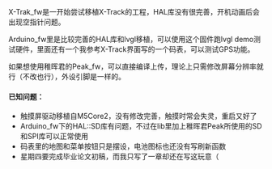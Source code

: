 X-Trak_fw是一开始尝试移植X-Track的工程，HAL库没有很完善，开机动画后会出现空指针问题。

Arduino_fw里是比较完善的HAL库和lvgl移植，可以使用这个固件跑lvgl demo测试硬件，里面还有一个我参考X-Track界面写的一个码表，可以测试GPS功能。

如果想使用稚晖君的Peak_fw，可以直接编译上传，理论上只需修改屏幕分辨率就行（不改也行），外设引脚是一样的。

#### 已知问题：

- 触摸屏驱动移植自M5Core2，没有修改完善，触摸时常会失灵，重启又好了
- Arduino_fw下的HAL::SD库有问题，不过在lib里加上稚晖君Peak所使用的SD和SPI库可以正常使用
- 码表里的地图和菜单按钮只是摆设，电池图标也还没有写刷新函数
- 星期四要完成毕业论文初稿，而我只写了一章却还在写这玩意（